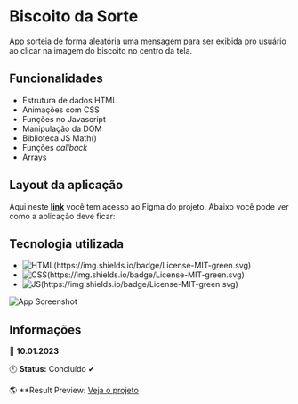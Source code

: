 # Biscoito da Sorte

App sorteia de forma aleatória uma mensagem para ser exibida pro usuário ao clicar na imagem do biscoito no centro da tela.

## Funcionalidades

- Estrutura de dados HTML
- Animações com CSS
- Funções no Javascript
- Manipulação da DOM
- Biblioteca JS Math()
- Funções *callback*
- Arrays

## Layout da aplicação

Aqui neste **[link](https://www.figma.com/community/file/1182751789348533739)** você tem acesso ao Figma do projeto. Abaixo você pode ver como a aplicação deve ficar:

## Tecnologia utilizada

- ![HTML(https://img.shields.io/badge/License-MIT-green.svg)](https://camo.githubusercontent.com/c8d13e1c596a6726b1da8475a9299fac133f95ef009083b48be01f975a44987e/68747470733a2f2f696d672e736869656c64732e696f2f62616467652f2d48544d4c2d3035313232413f7374796c653d666c6174266c6f676f3d48544d4c35)
- ![CSS(https://img.shields.io/badge/License-MIT-green.svg)](https://camo.githubusercontent.com/d738d76484d50c8345c2d01e39364b707285bc7936140858e7909dfe6424efb2/68747470733a2f2f696d672e736869656c64732e696f2f62616467652f2d4353532d3035313232413f7374796c653d666c6174266c6f676f3d43535333266c6f676f436f6c6f723d313537324236)
- ![JS(https://img.shields.io/badge/License-MIT-green.svg)](https://camo.githubusercontent.com/6e8ce928be6e5866e27140eb0bb25479b52137d75ee0196e7b67c91038a9abc3/68747470733a2f2f696d672e736869656c64732e696f2f62616467652f2d4a6176615363726970742d3035313232413f7374796c653d666c6174266c6f676f3d6a617661736372697074)

![App Screenshot](https://i.imgur.com/IMmrvhV.png)


## Informações

📅 **10.01.2023**

🕛 **Status:** Concluído ✔

🌎 **Result Preview: [Veja o projeto](https://biscoito-da-sorte-eta.vercel.app/)

